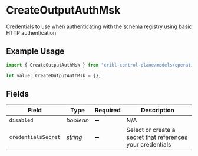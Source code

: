 # CreateOutputAuthMsk

Credentials to use when authenticating with the schema registry using basic HTTP authentication

## Example Usage

```typescript
import { CreateOutputAuthMsk } from "cribl-control-plane/models/operations";

let value: CreateOutputAuthMsk = {};
```

## Fields

| Field                                                      | Type                                                       | Required                                                   | Description                                                |
| ---------------------------------------------------------- | ---------------------------------------------------------- | ---------------------------------------------------------- | ---------------------------------------------------------- |
| `disabled`                                                 | *boolean*                                                  | :heavy_minus_sign:                                         | N/A                                                        |
| `credentialsSecret`                                        | *string*                                                   | :heavy_minus_sign:                                         | Select or create a secret that references your credentials |